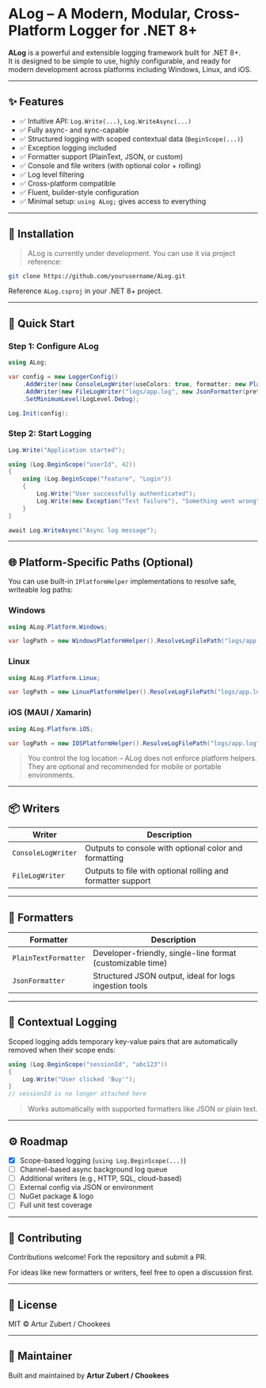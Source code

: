 # ALog – A Modern, Modular, Cross-Platform Logger for .NET 8+

**ALog** is a powerful and extensible logging framework built for .NET 8+.  
It is designed to be simple to use, highly configurable, and ready for modern development across platforms including Windows, Linux, and iOS.

---

## ✨ Features

- ✅ Intuitive API: `Log.Write(...)`, `Log.WriteAsync(...)`
- ✅ Fully async- and sync-capable
- ✅ Structured logging with scoped contextual data (`BeginScope(...)`)
- ✅ Exception logging included
- ✅ Formatter support (PlainText, JSON, or custom)
- ✅ Console and file writers (with optional color + rolling)
- ✅ Log level filtering
- ✅ Cross-platform compatible
- ✅ Fluent, builder-style configuration
- ✅ Minimal setup: `using ALog;` gives access to everything

---

## 🔧 Installation

> ALog is currently under development. You can use it via project reference:

```bash
git clone https://github.com/yourusername/ALog.git
```

Reference `ALog.csproj` in your .NET 8+ project.

---

## 🚀 Quick Start

### Step 1: Configure ALog

```csharp
using ALog;

var config = new LoggerConfig()
    .AddWriter(new ConsoleLogWriter(useColors: true, formatter: new PlainTextFormatter("HH:mm:ss")))
    .AddWriter(new FileLogWriter("logs/app.log", new JsonFormatter(pretty: true), maxFileSizeInBytes: 1_048_576)) // 1 MB
    .SetMinimumLevel(LogLevel.Debug);

Log.Init(config);
```

### Step 2: Start Logging

```csharp
Log.Write("Application started");

using (Log.BeginScope("userId", 42))
{
    using (Log.BeginScope("feature", "Login"))
    {
        Log.Write("User successfully authenticated");
        Log.Write(new Exception("Test failure"), "Something went wrong", LogLevel.Error);
    }
}

await Log.WriteAsync("Async log message");
```

---

## 🌐 Platform-Specific Paths (Optional)

You can use built-in `IPlatformHelper` implementations to resolve safe, writeable log paths:

### Windows

```csharp
using ALog.Platform.Windows;

var logPath = new WindowsPlatformHelper().ResolveLogFilePath("logs/app.log");
```

### Linux

```csharp
using ALog.Platform.Linux;

var logPath = new LinuxPlatformHelper().ResolveLogFilePath("logs/app.log");
```

### iOS (MAUI / Xamarin)

```csharp
using ALog.Platform.iOS;

var logPath = new IOSPlatformHelper().ResolveLogFilePath("logs/app.log");
```

> You control the log location – ALog does not enforce platform helpers. They are optional and recommended for mobile or portable environments.

---

## 📦 Writers

| Writer             | Description                                                |
|--------------------|------------------------------------------------------------|
| `ConsoleLogWriter` | Outputs to console with optional color and formatting      |
| `FileLogWriter`    | Outputs to file with optional rolling and formatter support|

---

## 🎨 Formatters

| Formatter           | Description                                                |
|---------------------|------------------------------------------------------------|
| `PlainTextFormatter`| Developer-friendly, single-line format (customizable time)|
| `JsonFormatter`     | Structured JSON output, ideal for logs ingestion tools     |

---

## 🧠 Contextual Logging

Scoped logging adds temporary key-value pairs that are automatically removed when their scope ends:

```csharp
using (Log.BeginScope("sessionId", "abc123"))
{
    Log.Write("User clicked 'Buy'");
}
// sessionId is no longer attached here
```

> Works automatically with supported formatters like JSON or plain text.

---

## ⚙️ Roadmap

- [x] Scope-based logging (`using Log.BeginScope(...)`)
- [ ] Channel-based async background log queue
- [ ] Additional writers (e.g., HTTP, SQL, cloud-based)
- [ ] External config via JSON or environment
- [ ] NuGet package & logo
- [ ] Full unit test coverage

---

## 🤝 Contributing

Contributions welcome! Fork the repository and submit a PR.

For ideas like new formatters or writers, feel free to open a discussion first.

---

## 📄 License

MIT © Artur Zubert / Chookees

---

## 👤 Maintainer

Built and maintained by **Artur Zubert / Chookees**  
